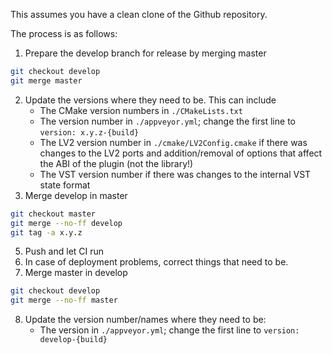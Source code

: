 This assumes you have a clean clone of the Github repository.

The process is as follows:
1. Prepare the develop branch for release by merging master
```bash
git checkout develop
git merge master
```
2. Update the versions where they need to be. This can include
    - The CMake version numbers in `./CMakeLists.txt`
    - The version number in `./appveyor.yml`; change the first line to `version: x.y.z-{build}`
    - The LV2 version number in `./cmake/LV2Config.cmake` if there was changes to the LV2 ports and addition/removal of options that affect the ABI of the plugin (not the library!)
    - The VST version number if there was changes to the internal VST state format
4. Merge develop in master
```bash
git checkout master
git merge --no-ff develop
git tag -a x.y.z
```
5. Push and let CI run
6. In case of deployment problems, correct things that need to be.
7. Merge master in develop
```bash
git checkout develop
git merge --no-ff master
```
8. Update the version number/names where they need to be:
    - The version in `./appveyor.yml`; change the first line to `version: develop-{build}`